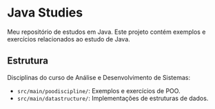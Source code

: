 # Java Studies

Meu repositório de estudos em Java. Este projeto contém exemplos e exercícios relacionados ao estudo de Java.

## Estrutura

Disciplinas do curso de Análise e Desenvolvimento de Sistemas:

- `src/main/poodiscipline/`: Exemplos e exercícios de POO.
- `src/main/datastructure/`: Implementações de estruturas de dados.
